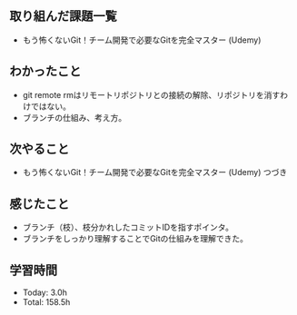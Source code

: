 ## 取り組んだ課題一覧
- もう怖くないGit！チーム開発で必要なGitを完全マスター (Udemy)
## わかったこと
- git remote rmはリモートリポジトリとの接続の解除、リポジトリを消すわけではない。
- ブランチの仕組み、考え方。
## 次やること
- もう怖くないGit！チーム開発で必要なGitを完全マスター (Udemy) つづき
## 感じたこと
- ブランチ（枝）、枝分かれしたコミットIDを指すポインタ。
- ブランチをしっかり理解することでGitの仕組みを理解できた。
## 学習時間
- Today: 3.0h
- Total: 158.5h
